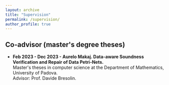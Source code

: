 ```yaml
---
layout: archive
title: "Supervision"
permalink: /supervision/
author_profile: true
---
```


## Co-advisor (master's degree theses)

- **Feb 2023 - Dec 2023 - Aurelo Makaj. Data-aware Soundness Verification and Repair of Data Petri-Nets.**<br/>Master's theses in computer science at the Department of Mathematics, University of Padova.<br/>Advisor: Prof. Davide Bresolin.<br/>